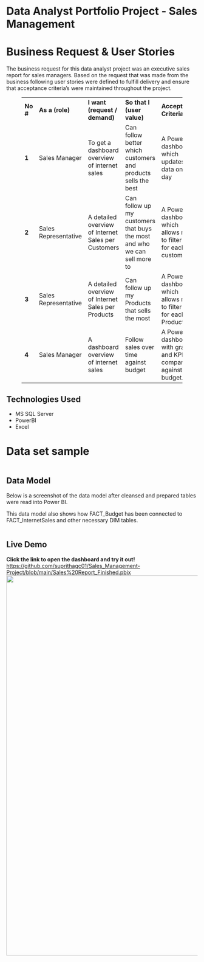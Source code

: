 # Data Analyst Portfolio Project - Sales Management

# Business Request & User Stories

The business request for this data analyst project was an executive sales report for sales managers. Based on the request that was made from the business following user stories were defined to fulfill delivery and ensure that acceptance criteria’s were maintained throughout the project.

<!-- wp:table {"hasFixedLayout":false} -->
<figure class="wp-block-table"><table><tbody><tr><td><strong>No #</strong></td><td><strong>As a (role)</strong></td><td><strong>I want (request / demand)</strong></td><td><strong>So that I (user value)</strong></td><td><strong>Acceptance Criteria</strong></td></tr><tr><td><strong>1</strong></td><td>Sales Manager</td><td>To get a dashboard overview of internet sales</td><td>Can follow better which customers and products sells the best</td><td>A Power BI dashboard which updates data once a day</td></tr><tr><td><strong>2</strong></td><td>Sales Representative</td><td>A detailed overview of Internet Sales per Customers</td><td>Can follow up my customers that buys the most and who we can sell more to</td><td>A Power BI dashboard which allows me to filter data for each customer</td></tr><tr><td><strong>3</strong></td><td>Sales Representative</td><td>A detailed overview of Internet Sales per Products</td><td>Can follow up my Products that sells the most</td><td>A Power BI dashboard which allows me to filter data for each Product</td></tr><tr><td><strong>4</strong></td><td>Sales Manager</td><td>A dashboard overview of internet sales</td><td>Follow sales over time against budget</td><td>A Power BI dashboard with graphs and KPIs comparing against budget.</td></tr></tbody></table></figure>
<!-- /wp:table -->

## Technologies Used
- MS SQL Server
- PowerBI
- Excel

# Data set sample
<!-- wp:image {"id":28,"sizeSlug":"large","linkDestination":"none"} -->
<figure class="wp-block-image size-large"><img src="https://suprithasupu01.files.wordpress.com/2024/02/customer-table.png?w=1024" alt="" class="wp-image-28"/></figure>
<!-- /wp:image -->

## Data Model

Below is a screenshot of the data model after cleansed and prepared tables were read into Power BI.

This data model also shows how FACT_Budget has been connected to FACT_InternetSales and other necessary DIM tables.
<!-- wp:image {"id":34,"sizeSlug":"large","linkDestination":"none"} -->
<figure class="wp-block-image size-large"><img src="https://suprithasupu01.files.wordpress.com/2024/02/data-model.png?w=1024" alt="" class="wp-image-34"/></figure>
<!-- /wp:image -->

## Live Demo
<!-- wp:paragraph -->
<p><strong>Click the link to open the dashboard and try it out!</strong><a href="https://github.com/suprithagc01/Sales_Management-Project/blob/main/Sales%20Report_Finished.pbix"> </a><a href="https://github.com/suprithagc01/Sales_Management-Project/blob/main/Sales%20Report_Finished.pbix" target="_blank" rel="noreferrer noopener">https://github.com/suprithagc01/Sales_Management-Project/blob/main/Sales%20Report_Finished.pbix</a><img class="wp-image-25" style="width: 1000px" src="https://suprithasupu01.files.wordpress.com/2024/02/image-5.png" alt=""></p>
<!-- /wp:paragraph -->





